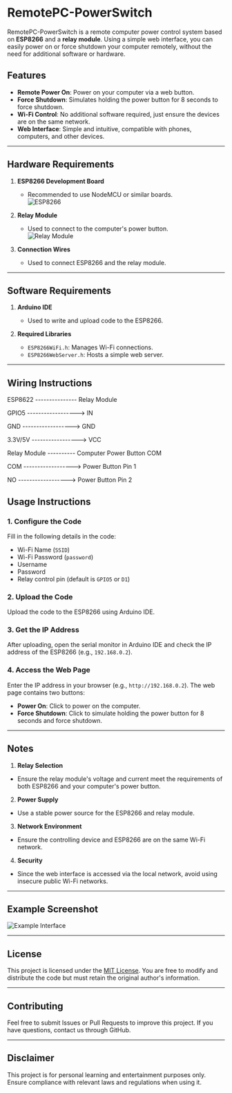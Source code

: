 # RemotePC-PowerSwitch

RemotePC-PowerSwitch is a remote computer power control system based on **ESP8266** and a **relay module**. Using a simple web interface, you can easily power on or force shutdown your computer remotely, without the need for additional software or hardware.

## Features

- **Remote Power On**: Power on your computer via a web button.
- **Force Shutdown**: Simulates holding the power button for 8 seconds to force shutdown.
- **Wi-Fi Control**: No additional software required, just ensure the devices are on the same network.
- **Web Interface**: Simple and intuitive, compatible with phones, computers, and other devices.

---

## Hardware Requirements

1. **ESP8266 Development Board**  
   - Recommended to use NodeMCU or similar boards.  
   ![ESP8266](https://github.com/user-attachments/assets/fd63ad78-fb9a-44b4-b057-d744a0c9a279)

2. **Relay Module**  
   - Used to connect to the computer's power button.  
   ![Relay Module](https://github.com/user-attachments/assets/698747f6-98be-438e-9361-abb92bf2468d)

3. **Connection Wires**  
   - Used to connect ESP8266 and the relay module.

---

## Software Requirements

1. **Arduino IDE**  
   - Used to write and upload code to the ESP8266.

2. **Required Libraries**  
   - `ESP8266WiFi.h`: Manages Wi-Fi connections.
   - `ESP8266WebServer.h`: Hosts a simple web server.

---

## Wiring Instructions


  ESP8622 --------------- Relay Module
  
  GPIO5  ------------------>   IN
  
  GND    ------------------>   GND
  
  3.3V/5V ----------------->   VCC
 
Relay Module ---------- Computer Power Button COM

COM ------------------> Power Button Pin 1

NO  ------------------> Power Button Pin 2

## Usage Instructions

### 1. Configure the Code
Fill in the following details in the code:
- Wi-Fi Name (`SSID`)
- Wi-Fi Password (`password`)
- Username
- Password
- Relay control pin (default is `GPIO5` or `D1`)

### 2. Upload the Code
Upload the code to the ESP8266 using Arduino IDE.

### 3. Get the IP Address
After uploading, open the serial monitor in Arduino IDE and check the IP address of the ESP8266 (e.g., `192.168.0.2`).

### 4. Access the Web Page
Enter the IP address in your browser (e.g., `http://192.168.0.2`). The web page contains two buttons:
- **Power On**: Click to power on the computer.
- **Force Shutdown**: Click to simulate holding the power button for 8 seconds and force shutdown.

---

## Notes

1. **Relay Selection**  
 - Ensure the relay module's voltage and current meet the requirements of both ESP8266 and your computer's power button.

2. **Power Supply**  
 - Use a stable power source for the ESP8266 and relay module.

3. **Network Environment**  
 - Ensure the controlling device and ESP8266 are on the same Wi-Fi network.

4. **Security**  
 - Since the web interface is accessed via the local network, avoid using insecure public Wi-Fi networks.

---

## Example Screenshot

![Example Interface](https://github.com/user-attachments/assets/92aa72c8-5d27-47e5-bafe-b7fc8cebc421)

---

## License

This project is licensed under the [MIT License](LICENSE). You are free to modify and distribute the code but must retain the original author's information.

---

## Contributing

Feel free to submit Issues or Pull Requests to improve this project. If you have questions, contact us through GitHub.

---

## Disclaimer

This project is for personal learning and entertainment purposes only. Ensure compliance with relevant laws and regulations when using it.
